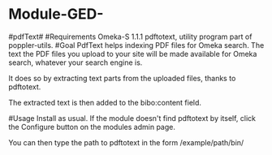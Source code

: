 # Module-GED-

#pdfText#
#Requirements
Omeka-S 1.1.1
pdftotext, utility program part of poppler-utils.
#Goal
PdfText helps indexing PDF files for Omeka search. The text the PDF files you upload to your site will be made available for Omeka search, whatever your search engine is.

It does so by extracting text parts from the uploaded files, thanks to pdftotext.

The extracted text is then added to the bibo:content field.

#Usage
Install as usual. If the module doesn't find pdftotext by itself, click the Configure button on the modules admin page.

You can then type the path to pdftotext in the form /example/path/bin/

